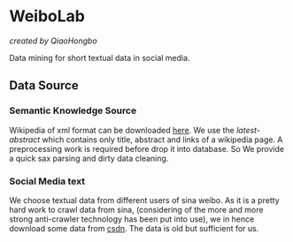 # WeiboLab
*created by QiaoHongbo* 

Data mining for short textual data in social media.

## Data Source
### Semantic Knowledge Source
Wikipedia of xml format can be downloaded [here](https://dumps.wikimedia.org/zhwiki/latest/). We use the *latest-abstract* which contains only title, abstract and links of a wikipedia page.
A preprocessing work is required before drop it into database. So We provide a quick sax parsing and dirty data cleaning.
### Social Media text
We choose textual data from different users of sina weibo. As it is a pretty hard work to crawl data from sina, (considering of the more and more strong anti-crawler technology has been put into use), we in hence download some data from [csdn](http://download.csdn.net/download/u012721450/6511879). The data is old but sufficient for us.
